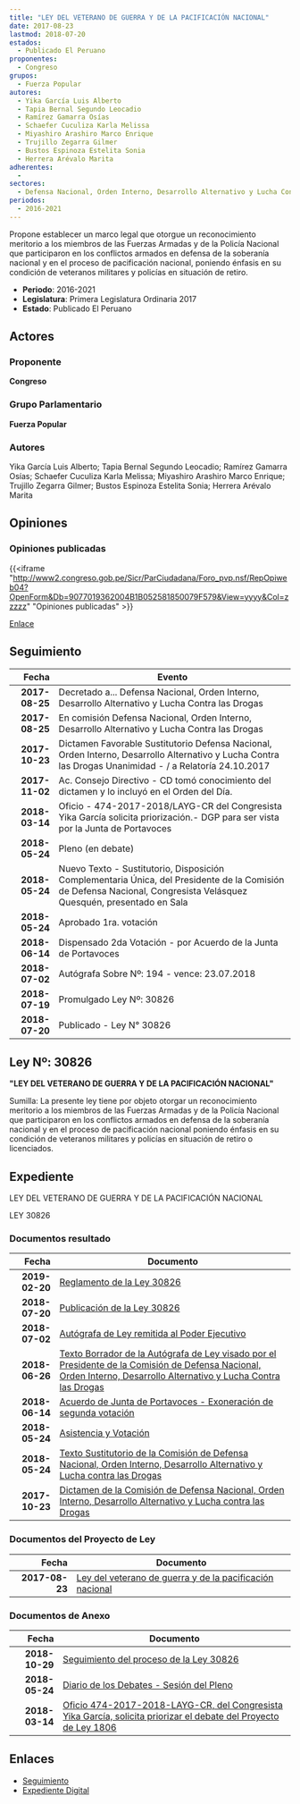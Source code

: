 ```yaml
---
title: "LEY DEL VETERANO DE GUERRA Y DE LA PACIFICACIÓN NACIONAL"
date: 2017-08-23
lastmod: 2018-07-20
estados: 
  - Publicado El Peruano
proponentes: 
  - Congreso
grupos: 
  - Fuerza Popular
autores: 
  - Yika García Luis Alberto
  - Tapia Bernal Segundo Leocadio
  - Ramírez Gamarra Osías
  - Schaefer Cuculiza Karla Melissa
  - Miyashiro Arashiro Marco Enrique
  - Trujillo Zegarra Gilmer
  - Bustos Espinoza Estelita Sonia
  - Herrera Arévalo Marita
adherentes: 
  - 
sectores: 
  - Defensa Nacional, Orden Interno, Desarrollo Alternativo y Lucha Contra las Drogas
periodos: 
  - 2016-2021
---
```


Propone establecer un marco legal que otorgue un reconocimiento meritorio a los miembros de las Fuerzas Armadas y de la Policía Nacional que participaron en los conflictos armados en defensa de la soberanía nacional y en el proceso de pacificación nacional, poniendo énfasis en su condición de veteranos militares y policías en situación de retiro.

- **Periodo**: 2016-2021
- **Legislatura**: Primera Legislatura Ordinaria 2017
- **Estado**: Publicado El Peruano

## Actores

### Proponente

**Congreso**

### Grupo Parlamentario

**Fuerza Popular**

### Autores

Yika García Luis Alberto; Tapia Bernal Segundo Leocadio; Ramírez Gamarra Osías; Schaefer Cuculiza Karla Melissa; Miyashiro Arashiro Marco Enrique; Trujillo Zegarra Gilmer; Bustos Espinoza Estelita Sonia; Herrera Arévalo Marita


## Opiniones

### Opiniones publicadas

{{<iframe "http://www2.congreso.gob.pe/Sicr/ParCiudadana/Foro_pvp.nsf/RepOpiweb04?OpenForm&Db=9077019362004B1B052581850079F579&View=yyyy&Col=zzzzz" "Opiniones publicadas" >}}

[Enlace](http://www2.congreso.gob.pe/Sicr/ParCiudadana/Foro_pvp.nsf/RepOpiweb04?OpenForm&Db=9077019362004B1B052581850079F579&View=yyyy&Col=zzzzz)

## Seguimiento

| Fecha | Evento |
|------:|--------|
| **2017-08-25** | Decretado a... Defensa Nacional, Orden Interno, Desarrollo Alternativo y Lucha Contra las Drogas|
| **2017-08-25** | En comisión Defensa Nacional, Orden Interno, Desarrollo Alternativo y Lucha Contra las Drogas|
| **2017-10-23** | Dictamen Favorable Sustitutorio Defensa Nacional, Orden Interno, Desarrollo Alternativo y Lucha Contra las Drogas Unanimidad - / a Relatoría 24.10.2017|
| **2017-11-02** | Ac. Consejo Directivo - CD tomó conocimiento del dictamen y lo incluyó en el Orden del Día.|
| **2018-03-14** | Oficio - 474-2017-2018/LAYG-CR del Congresista Yika García solicita priorización.- DGP para ser vista por la Junta de Portavoces|
| **2018-05-24** | Pleno (en debate)|
| **2018-05-24** | Nuevo Texto - Sustitutorio, Disposición Complementaria Única, del Presidente de la Comisión de Defensa Nacional, Congresista Velásquez Quesquén, presentado en Sala|
| **2018-05-24** | Aprobado 1ra. votación|
| **2018-06-14** | Dispensado 2da Votación - por Acuerdo de la Junta de Portavoces|
| **2018-07-02** | Autógrafa Sobre Nº: 194 - vence: 23.07.2018|
| **2018-07-19** | Promulgado Ley Nº: 30826|
| **2018-07-20** | Publicado - Ley N° 30826|

## Ley Nº: 30826

**"LEY DEL VETERANO DE GUERRA Y DE LA PACIFICACIÓN NACIONAL"**

Sumilla: La presente ley tiene por objeto otorgar un reconocimiento meritorio a los miembros de las Fuerzas Armadas y de la Policía Nacional que participaron en los conflictos armados en defensa de la soberanía nacional y en el proceso de pacificación nacional poniendo énfasis en su condición de veteranos militares y policías en situación de retiro o licenciados.


## Expediente

LEY DEL VETERANO DE GUERRA Y DE LA PACIFICACIÓN NACIONAL

LEY 30826


### Documentos resultado

| Fecha | Documento |
|------:|--------|
| **2019-02-20** | [Reglamento de la Ley 30826](http://www.leyes.congreso.gob.pe/Documentos/2016_2021/ADLP/Reglamento/DS-001-2019-DE.pdf) |
| **2018-07-20** | [Publicación de la Ley 30826](http://www.leyes.congreso.gob.pe/Documentos/2016_2021/ADLP/Normas_Legales/30826-LEY.pdf) |
| **2018-07-02** | [Autógrafa de Ley remitida al Poder Ejecutivo](http://www.leyes.congreso.gob.pe/Documentos/2016_2021/ADLP/Texto_Aprobado/AU0180620180702.pdf) |
| **2018-06-26** | [Texto Borrador de la Autógrafa de Ley visado por el Presidente de la Comisión de Defensa Nacional, Orden Interno, Desarrollo Alternativo y Lucha Contra las Drogas](http://www.leyes.congreso.gob.pe/Documentos/2016_2021/Texto_Borrador_de_Autografa/BAU01806_20180524.pdf) |
| **2018-06-14** | [Acuerdo de Junta de Portavoces - Exoneración de segunda votación](http://www.leyes.congreso.gob.pe/Documentos/2016_2021/Acuerdos/Junta_Portavoces/AJPESV0180620180614.pdf) |
| **2018-05-24** | [Asistencia y Votación](http://www.leyes.congreso.gob.pe/Documentos/2016_2021/Asistencia_y_Votacion/Proyectos_de_Ley/AV01806_20180524.pdf) |
| **2018-05-24** | [Texto Sustitutorio de la Comisión de Defensa Nacional, Orden Interno, Desarrollo Alternativo y Lucha contra las Drogas](http://www.leyes.congreso.gob.pe/Documentos/2016_2021/Texto_Sustitutorio/Proyectos_de_Ley/TS0180620180524.pdf) |
| **2017-10-23** | [Dictamen de la Comisión de Defensa Nacional, Orden Interno, Desarrollo Alternativo y Lucha contra las Drogas](http://www.leyes.congreso.gob.pe/Documentos/2016_2021/Dictamenes/Proyectos_de_Ley/01806DC07MAY_20171023.pdf) |

### Documentos del Proyecto de Ley

| Fecha | Documento |
|------:|--------|
| **2017-08-23** | [Ley del veterano de guerra y de la pacificación nacional](http://www.leyes.congreso.gob.pe/Documentos/2016_2021/Proyectos_de_Ley_y_de_Resoluciones_Legislativas/PL0180620170823.pdf) |

### Documentos de Anexo

| Fecha | Documento |
|------:|--------|
| **2018-10-29** | [Seguimiento del proceso de la Ley 30826](http://www.leyes.congreso.gob.pe/Documentos/2016_2021/Seguimiento_de_Proyectos_de_Ley/01806PL20181029.pdf) |
| **2018-05-24** | [Diario de los Debates - Sesión del Pleno](http://www.leyes.congreso.gob.pe/Documentos/2016_2021/ADLP/Diario_Debates/30826-TDD.pdf) |
| **2018-03-14** | [Oficio 474-2017-2018-LAYG-CR, del Congresista Yika García, solicita priorizar el debate del Proyecto de Ley 1806](http://www.leyes.congreso.gob.pe/Documentos/2016_2021/Oficios/Congresistas/OFICIO_474-2017-2018-LAYG-CR.pdf) |

## Enlaces 

- [Seguimiento](http://www2.congreso.gob.pehttp://www2.congreso.gob.pe/Sicr/TraDocEstProc/CLProLey2016.nsf/f7fff46988ca05b1052578e100829cc7/e16f7cb3824a1980052581850076b7f9?OpenDocument)
- [Expediente Digital](http://www2.congreso.gob.pehttp://www2.congreso.gob.pe/Sicr/TraDocEstProc/CLProLey2016.nsf/f7fff46988ca05b1052578e100829cc7/e16f7cb3824a1980052581850076b7f9?OpenDocument&Click=05257FB7005EB655.eb71d0cf91d8294e05256cdf006b5706/$Body/0.1C6C)
